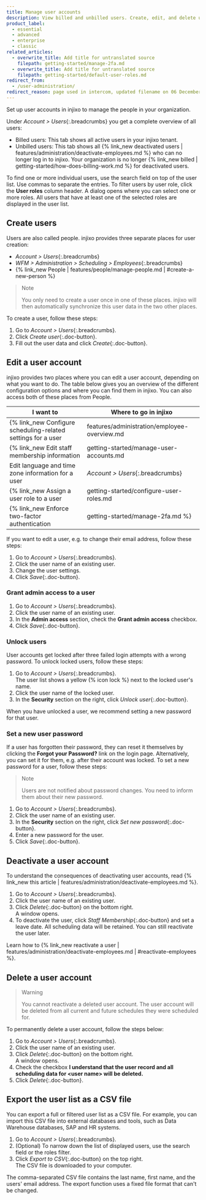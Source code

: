 ```yaml
---
title: Manage user accounts
description: View billed and unbilled users. Create, edit, and delete users. Manage user access by adding user roles.
product_label:
  - essential
  - advanced
  - enterprise
  - classic
related_articles:
  - overwrite_title: Add title for untranslated source
    filepath: getting-started/manage-2fa.md
  - overwrite_title: Add title for untranslated source
    filepath: getting-started/default-user-roles.md
redirect_from:
  - /user-administration/
redirect_reason: page used in intercom, updated filename on 06 December 2022
---
```


Set up user accounts in injixo to manage the people in your organization. 

Under _Account > Users_{:.breadcrumbs} you get a complete overview of all users:
- Billed users: This tab shows all active users in your injixo tenant.
- Unbilled users: This tab shows all {% link_new deactivated users | features/administration/deactivate-employees.md %} who can no longer log in to injixo. Your organization is no longer {% link_new billed | getting-started/how-does-billing-work.md %} for deactivated users.

To find one or more individual users, use the search field on top of the user list. Use commas to separate the entries.
To filter users by user role, click the **User roles** column header. A dialog opens where you can select one or more roles. All users that have at least one of the selected roles are displayed in the user list.

## Create users

Users are also called people. injixo provides three separate places for user creation:
- _Account > Users_{:.breadcrumbs}
- _WFM > Administration > Scheduling > Employees_{:.breadcrumbs}
- {% link_new People | features/people/manage-people.md | #create-a-new-person %}

> Note
> 
> You only need to create a user once in one of these places. injixo will then automatically synchronize this user data in the two other places.

To create a user, follow these steps:

1. Go to _Account > Users_{:.breadcrumbs}.
2. Click _Create user_{:.doc-button}.
3. Fill out the user data and click _Create_{:.doc-button}.

## Edit a user account

injixo provides two places where you can edit a user account, depending on what you want to do. The table below gives you an overview of the different configuration options and where you can find them in injixo. You can also access both of these places from People.

| I want to                                          | Where to go in injixo                                                                             |
| -------------------------------------------------- | ------------------------------------------------------------------------------------- |
| {% link_new Configure scheduling-related settings for a user | features/administration/employee-overview.md | #overview-of-employee-settings %} (e.g. assign activities, add skill levels, define availabilities) | _WFM > Administration > Scheduling > Employees_{:.breadcrumbs} |
| {% link_new Edit staff membership information | getting-started/manage-user-accounts.md | #deactivate-a-user-account %} for a user       | _WFM > Administration > Scheduling > Employees_{:.breadcrumbs} |   
| Edit language and time zone information for a user | _Account > Users_{:.breadcrumbs} |
| {% link_new Assign a user role to a user | getting-started/configure-user-roles.md | #assign-user-roles-to-users %} | _Account > Users_{:.breadcrumbs} |
| {% link_new Enforce two-factor authentication | getting-started/manage-2fa.md %}   | _Account > Users_{:.breadcrumbs} |

If you want to edit a user, e.g. to change their email address, follow these steps:

1. Go to _Account > Users_{:.breadcrumbs}.
2. Click the user name of an existing user.
3. Change the user settings.
4. Click _Save_{:.doc-button}.

### Grant admin access to a user

1. Go to _Account > Users_{:.breadcrumbs}.
2. Click the user name of an existing user.
3. In the **Admin access** section, check the **Grant admin access** checkbox.
4. Click _Save_{:.doc-button}.

### Unlock users

User accounts get locked after three failed login attempts with a wrong password. To unlock locked users, follow these steps:

1. Go to _Account > Users_{:.breadcrumbs}.<br>
The user list shows a yellow {% icon lock %} next to the locked user's name.
2. Click the user name of the locked user.
3. In the **Security** section on the right, click _Unlock user_{:.doc-button}.

When you have unlocked a user, we recommend setting a new password for that user. 

### Set a new user password

If a user has forgotten their password, they can reset it themselves by clicking the **Forgot your Password?** link on the login page. Alternatively, you can set it for them, e.g. after their account was locked.
To set a new password for a user, follow these steps:

> Note
>
> Users are not notified about password changes. You need to inform them about their new password.

1. Go to _Account > Users_{:.breadcrumbs}.
2. Click the user name of an existing user.
3. In the **Security** section on the right, click _Set new password_{:.doc-button}.
4. Enter a new password for the user.
5. Click _Save_{:.doc-button}.



## Deactivate a user account

To understand the consequences of deactivating user accounts, read {% link_new this article | features/administration/deactivate-employees.md %}.

1. Go to _Account > Users_{:.breadcrumbs}.
2. Click the user name of an existing user.
3. Click _Delete_{:.doc-button} on the bottom right.  
   A window opens.
4. To deactivate the user, click _Staff Membership_{:.doc-button} and set a leave date. All scheduling data will be retained. You can still reactivate the user later.

Learn how to {% link_new reactivate a user | features/administration/deactivate-employees.md | #reactivate-employees %}.

## Delete a user account

> Warning
>
> You cannot reactivate a deleted user account. The user account will be deleted from all current and future schedules they were scheduled for.

To permanently delete a user account, follow the steps below:

1. Go to _Account > Users_{:.breadcrumbs}.
2. Click the user name of an existing user.
3. Click _Delete_{:.doc-button} on the bottom right.  
   A window opens.
4. Check the checkbox **I understand that the user record and all scheduling data for \<user name\> will be deleted.**
5. Click _Delete_{:.doc-button}. 

## Export the user list as a CSV file

You can export a full or filtered user list as a CSV file. For example, you can import this CSV file into external databases and tools, such as Data Warehouse databases, SAP and HR systems.

1. Go to _Account > Users_{:.breadcrumbs}.
2. (Optional) To narrow down the list of displayed users, use the search field or the roles filter.
3. Click _Export to CSV_{:.doc-button} on the top right.  
   The CSV file is downloaded to your computer.

The comma-separated CSV file contains the last name, first name, and the users' email address. The export function uses a fixed file format that can't be changed.
